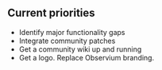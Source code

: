 Current priorities
------------------

- Identify major functionality gaps
- Integrate community patches
- Get a community wiki up and running
- Get a logo. Replace Observium branding.

